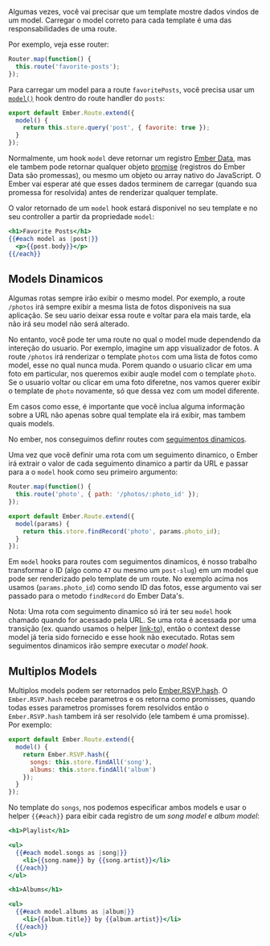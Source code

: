 Algumas vezes, você vai precisar que um template mostre dados vindos de um model.
Carregar o model correto para cada template é uma das responsabilidades de uma route.

Por exemplo, veja esse router:

```app/router.js
Router.map(function() {
  this.route('favorite-posts');
});
```

Para carregar um model para a route `favoritePosts`, você precisa usar um [`model()`][1] 
hook dentro do route handler do `posts`:

[1]: http://emberjs.com/api/classes/Ember.Route.html#method_model

```app/routes/favorite-posts.js
export default Ember.Route.extend({
  model() {
    return this.store.query('post', { favorite: true });
  }
});
```

Normalmente, um hook `model` deve retornar um registro [Ember Data](../../models/),
mas ele tambem pode retornar qualquer objeto [promise](https://www.promisejs.org/) (registros do Ember
Data são promessas), ou mesmo um objeto ou array nativo do JavaScript. O Ember vai 
esperar até que esses dados terminem de carregar (quando sua promessa for resolvida) antes de renderizar 
qualquer template.

O valor retornado de um `model` hook estará disponivel no seu template e no seu controller a partir da 
propriedade `model`:

```app/templates/favorite-posts.hbs
<h1>Favorite Posts</h1>
{{#each model as |post|}}
  <p>{{post.body}}</p>
{{/each}}
```

## Models Dinamicos

Algumas rotas sempre irão exibir o mesmo model. Por exemplo, a route `/photos`
irá sempre exibir a mesma lista de fotos disponiveis na sua aplicação. Se
seu uario deixar essa route e voltar para ela mais tarde, ela não irá seu model não será alterado.

No entanto, você pode ter uma route no qual o model mude dependendo da intereção do usuario. 
Por exemplo, imagine um app visualizador de fotos. A route `/photos` irá renderizar
o template `photos` com uma lista de fotos como model, esse no qual nunca muda. 
Porem quando o usuario clicar em uma foto em particular, nos queremos exibir auqle model com o 
template `photo`. Se o usuario voltar ou clicar em uma foto diferetne, nos 
vamos querer exibir o template de `photo` novamente, só que dessa vez com um model diferente.

Em casos como esse, é importante que você inclua alguma informação sobre a URL não apenas sobre 
qual template ela irá exibir, mas tambem quais models.

No ember, nos conseguimos definr routes com [seguimentos dinamicos](../defining-your-routes/#toc_dynamic-segments).

Uma vez que você definir uma rota com um seguimento dinamico, o 
Ember irá extrair o valor de cada seguimento dinamico a partir da URL
e passar para a o `model` hook como seu primeiro argumento:

```app/router.js
Router.map(function() {
  this.route('photo', { path: '/photos/:photo_id' });
});
```

```app/routes/photo.js
export default Ember.Route.extend({
  model(params) {
    return this.store.findRecord('photo', params.photo_id);
  }
});
```

Em `model` hooks para routes com seguimentos dinamicos, é nosso trabalho transformar
o ID (algo como `47` ou mesmo um `post-slug`) em um model que pode ser renderizado pelo template de um route. 
No exemplo acima nos usamos (`params.photo_id`) como sendo ID das fotos, esse argumento vai ser passado 
para o metodo `findRecord` do Ember Data's.

Nota: Uma rota com seguimento dinamico só irá ter seu `model` hook chamado
quando for acessado pela URL. Se uma rota é acessada por uma transição
(ex. quando usamos o helper [link-to](../../templates/links)), então o context desse model
já teria sido fornecido e esse hook não executado. Rotas sem seguimentos dinamicos 
irão sempre executar o _model hook_.

## Multiplos Models

Multiplos models podem ser retornados pelo
[Ember.RSVP.hash](http://emberjs.com/api/classes/RSVP.html#method_hash).
O `Ember.RSVP.hash` recebe parametros e os retorna como promisses, quando todas esses parametros promisses
forem resolvidos então o `Ember.RSVP.hash` tambem irá ser resolvido (ele tambem é uma promisse). Por exemplo:

```app/routes/songs.js
export default Ember.Route.extend({
  model() {
    return Ember.RSVP.hash({
      songs: this.store.findAll('song'),
      albums: this.store.findAll('album')
    });
  }
});
```

No template do `songs`, nos podemos especificar ambos models e usar o helper `{{#each}}` para eibir 
cada registro de um _song model_ e _album model_:

```app/templates/songs.hbs
<h1>Playlist</h1>

<ul>
  {{#each model.songs as |song|}}
    <li>{{song.name}} by {{song.artist}}</li>
  {{/each}}
</ul>

<h1>Albums</h1>

<ul>
  {{#each model.albums as |album|}}
    <li>{{album.title}} by {{album.artist}}</li>
  {{/each}}
</ul>
```

